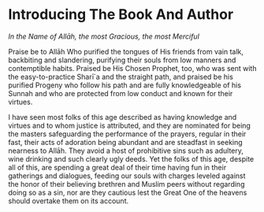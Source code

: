Introducing The Book And Author
===============================

*In the Name of Allāh, the most Gracious, the most Merciful*

Praise be to Allāh Who purified the tongues of His friends from vain
talk, backbiting and slandering, purifying their souls from low manners
and contemptible habits. Praised be His Chosen Prophet, too, who was
sent with the easy-to-practice Sharī\`a and the straight path, and
praised be his purified Progeny who follow his path and are fully
knowledgeable of his Sunnah and who are protected from low conduct and
known for their virtues.

I have seen most folks of this age described as having knowledge and
virtues and to whom justice is attributed, and they are nominated for
being the masters safeguarding the performance of the prayers, regular
in their fast, their acts of adoration being abundant and are steadfast
in seeking nearness to Allāh. They avoid a host of prohibitive sins such
as adultery, wine drinking and such clearly ugly deeds. Yet the folks of
this age, despite all of this, are spending a great deal of their time
having fun in their gatherings and dialogues, feeding our souls with
charges leveled against the honor of their believing brethren and Muslim
peers without regarding doing so as a sin, nor are they cautious lest
the Great One of the heavens should overtake them on its account.


